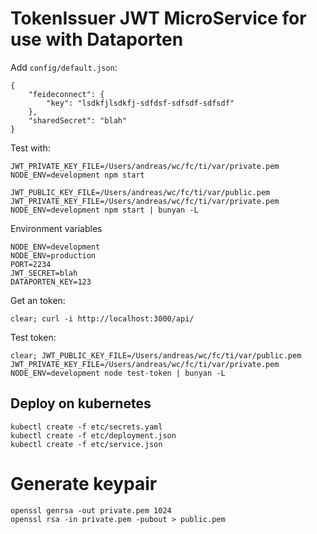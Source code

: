 # TokenIssuer JWT MicroService for use with Dataporten

Add `config/default.json`:

	{
		"feideconnect": {
			"key": "lsdkfjlsdkfj-sdfdsf-sdfsdf-sdfsdf"
		},
		"sharedSecret": "blah"
	}

Test with:




	JWT_PRIVATE_KEY_FILE=/Users/andreas/wc/fc/ti/var/private.pem NODE_ENV=development npm start

	JWT_PUBLIC_KEY_FILE=/Users/andreas/wc/fc/ti/var/public.pem JWT_PRIVATE_KEY_FILE=/Users/andreas/wc/fc/ti/var/private.pem NODE_ENV=development npm start | bunyan -L


Environment variables

```
NODE_ENV=development
NODE_ENV=production
PORT=2234
JWT_SECRET=blah
DATAPORTEN_KEY=123
```

Get an token:

	clear; curl -i http://localhost:3000/api/


Test token:

```
clear; JWT_PUBLIC_KEY_FILE=/Users/andreas/wc/fc/ti/var/public.pem JWT_PRIVATE_KEY_FILE=/Users/andreas/wc/fc/ti/var/private.pem NODE_ENV=development node test-token | bunyan -L
```

## Deploy on kubernetes

```
kubectl create -f etc/secrets.yaml
kubectl create -f etc/deployment.json
kubectl create -f etc/service.json
```

# Generate keypair

```
openssl genrsa -out private.pem 1024
openssl rsa -in private.pem -pubout > public.pem
```
